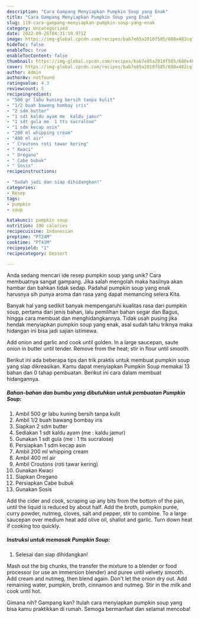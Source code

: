```yaml
---
description: "Cara Gampang Menyiapkan Pumpkin Soup yang Enak"
title: "Cara Gampang Menyiapkan Pumpkin Soup yang Enak"
slug: 119-cara-gampang-menyiapkan-pumpkin-soup-yang-enak
category: Uncategorized
date: 2022-09-26T04:31:19.971Z
image: https://img-global.cpcdn.com/recipes/bab7e85a2010f585/680x482cq70/pumpkin-soup-foto-resep-utama.jpg
hideToc: false
enableToc: true
enableTocContent: false
thumbnail: https://img-global.cpcdn.com/recipes/bab7e85a2010f585/680x482cq70/pumpkin-soup-foto-resep-utama.jpg
cover: https://img-global.cpcdn.com/recipes/bab7e85a2010f585/680x482cq70/pumpkin-soup-foto-resep-utama.jpg
author: Admin
authorAv: notfound
ratingvalue: 4.3
reviewcount: 5
recipeingredient:
- "500 gr labu kuning bersih tanpa kulit"
- "1/2 buah bawang bombay iris"
- "2 sdm butter"
- "1 sdt kaldu ayam me  kaldu jamur"
- "1 sdt gula me  1 tts sucralose"
- "1 sdm kecap asin"
- "200 ml whipping cream"
- "400 ml air"
- " Croutons roti tawar kering"
- " Kwaci"
- " Oregano"
- " Cabe bubuk"
- " Sosis"
recipeinstructions:

- "Sudah jadi dan siap dihidangkan!"
categories:
- Resep
tags:
- pumpkin
- soup

katakunci: pumpkin soup 
nutrition: 190 calories
recipecuisine: Indonesian
preptime: "PT24M"
cooktime: "PT43M"
recipeyield: "1"
recipecategory: Dessert

---
```





Anda sedang mencari ide resep pumpkin soup yang unik? Cara membuatnya sangat gampang. Jika salah mengolah maka hasilnya akan hambar dan bahkan tidak sedap. Padahal pumpkin soup yang enak harusnya sih punya aroma dan rasa yang dapat memancing selera Kita.





Banyak hal yang sedikit banyak mempengaruhi kualitas rasa dari pumpkin soup, pertama dari jenis bahan, lalu pemilihan bahan segar dan Bagus, hingga cara membuat dan menghidangkannya. Tidak usah pusing jika hendak menyiapkan pumpkin soup yang enak,      asal sudah tahu triknya maka hidangan ini bisa jadi sajian istimewa.














Add onion and garlic and cook until golden. In a large saucepan, saute onion in butter until tender. Remove from the heat; stir in flour until smooth.






Berikut ini ada beberapa tips dan trik praktis untuk membuat pumpkin soup yang siap dikreasikan. Kamu dapat menyiapkan Pumpkin Soup memakai 13 bahan dan 0 tahap pembuatan. Berikut ini cara dalam membuat hidangannya.

<!--inarticleads1-->

##### Bahan-bahan dan bumbu yang dibutuhkan untuk pembuatan Pumpkin Soup:

1. Ambil 500 gr labu kuning bersih tanpa kulit
1. Ambil 1/2 buah bawang bombay iris
1. Siapkan 2 sdm butter
1. Sediakan 1 sdt kaldu ayam (me : kaldu jamur)
1. Gunakan 1 sdt gula (me : 1 tts sucralose)
1. Persiapkan 1 sdm kecap asin
1. Ambil 200 ml whipping cream
1. Ambil 400 ml air
1. Ambil  Croutons (roti tawar kering)
1. Gunakan  Kwaci
1. Siapkan  Oregano
1. Persiapkan  Cabe bubuk
1. Gunakan  Sosis


Add the cider and cook, scraping up any bits from the bottom of the pan, until the liquid is reduced by about half. Add the broth, pumpkin purée, curry powder, nutmeg, cloves, salt and pepper, stir to combine. To a large saucepan over medium heat add olive oil, shallot and garlic. Turn down heat if cooking too quickly. 

<!--inarticleads2-->

##### Instruksi untuk memasak Pumpkin Soup:


1. Selesai dan siap dihidangkan!

Mash out the big chunks, the transfer the mixture to a blender or food processor (or use an immersion blender) and puree until velvety smooth. Add cream and nutmeg, then blend again. Don&#39;t let the onion dry out. Add remaining water, pumpkin, broth, cinnamon and nutmeg. Stir in the milk and cook until hot. 

Gimana nih? Gampang kan? Itulah cara menyiapkan pumpkin soup yang bisa kamu praktikkan di rumah. Semoga bermanfaat dan selamat mencoba!
